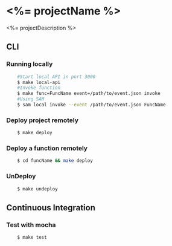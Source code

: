 # <%= projectName %>
<%= projectDescription %>

## CLI

### Running locally 


```bash
    #Start local API in port 3000
    $ make local-api 
    #Invoke function
    $ make func=FuncName event=/path/to/event.json invoke
    #Using SAM
    $ sam local invoke --event /path/to/event.json FuncName
```

### Deploy project remotely

```bash
    $ make deploy
```

### Deploy a function remotely

```bash
    $ cd funcName && make deploy  
```

### UnDeploy

```bash
    $ make undeploy
```

## Continuous Integration

### Test with mocha

```bash
    $ make test
```


